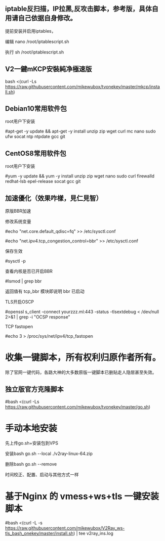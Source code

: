 ## iptable反扫描，IP拉黑,反攻击脚本，参考版，具体自用请自己依据自身修改。

提前安装并启用iptables，

编辑 nano /root/iptablescript.sh

执行 sh /root/iptablescript.sh 

## V2一鍵mKCP安裝純净極速版

bash <(curl -Ls https://raw.githubusercontent.com/mikewubox/tvonekey/master/mkcp/install.sh)

## Debian10常用软件包
   root用户下安装

#apt-get -y update && apt-get -y install unzip zip wget curl mc nano sudo ufw socat ntp ntpdate gcc git

## CentOS8常用软件包
   root用户下安装

#yum -y update && yum -y install unzip zip wget nano sudo curl firewalld redhat-lsb epel-release socat gcc git

## 加速優化（效果咋樣，見仁見智）
原版BBR加速

修改系统变量

#echo "net.core.default_qdisc=fq" >> /etc/sysctl.conf

#echo "net.ipv4.tcp_congestion_control=bbr" >> /etc/sysctl.conf

保存生效

#sysctl -p

查看内核是否已开启BBR

#lsmod | grep bbr

返回值有 tcp_bbr 模块即说明 bbr 已启动

TLS开启OSCP

#openssl s_client -connect yourzzz.ml:443 -status -tlsextdebug < /dev/null 2>&1 | grep -i "OCSP response"

TCP fastopen

#echo 3 > /proc/sys/net/ipv4/tcp_fastopen


# 收集一键脚本，所有权利归原作者所有。
除了官网一键代码，各路大神的大多数原版一键脚本已删贴走人隐居甚至失效。

## 独立版官方克隆脚本
#bash <(curl -Ls https://raw.githubusercontent.com/mikewubox/tvonekey/master/go.sh)

# 手动本地安装

先上传go.sh+安装包到VPS

安装bash go.sh --local ./v2ray-linux-64.zip

删除bash go.sh --remove

时间校正、配置、启动与其他方式一样


#  基于Nginx 的 vmess+ws+tls 一键安装脚本
#bash <(curl -L -s https://raw.githubusercontent.com/mikewubox/V2Ray_ws-tls_bash_onekey/master/install.sh) | tee v2ray_ins.log
